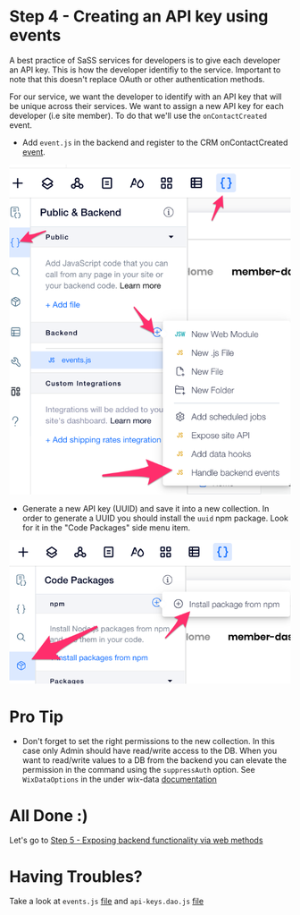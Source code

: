 # Step 4 - Creating an API key using events

A best practice of SaSS services for developers is to give each developer an API key. This is how the developer identifiy to the service. Important to note that this doesn't replace OAuth or other authentication methods.

For our service, we want the developer to identify with an API key that will be unique across their services. We want to assign a new API key for each developer (i.e site member). To do that we'll use the `onContactCreated` event.

* Add `event.js` in the backend and register to the CRM onContactCreated [event](https://www.wix.com/velo/reference/wix-crm-backend/events/oncontactcreated). 

![events](assets/events.png)


* Generate a new API key (UUID) and save it into a new collection. In order to generate a UUID you should install the `uuid` npm package. Look for it in the "Code Packages" side menu item.

![npm](assets/npm.png)

# Pro Tip
* Don't forget to set the right permissions to the new collection. In this case only Admin should have read/write access to the DB. When you want to read/write values to a DB from the backend you can elevate the permission in the command using the `suppressAuth` option. See `WixDataOptions` in the under wix-data [documentation](https://www.wix.com/velo/reference/wix-data)

# All Done :)

Let's go to [Step 5 - Exposing backend functionality via web methods](step5.md)

# Having Troubles?

Take a look at `events.js` [file](https://gist.github.com/ofirdagan/d8d1f7aa0fcff3761812c73b63652885) and `api-keys.dao.js` [file](https://gist.github.com/ofirdagan/8a2c1c4016eb2438a2652eec8bfbd2b1)
